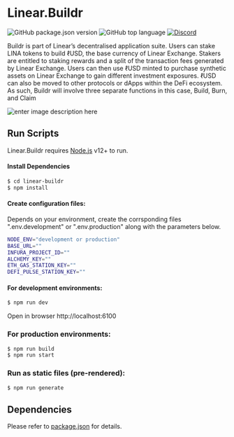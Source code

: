 # Linear.Buildr

![GitHub package.json version](https://img.shields.io/github/package-json/v/Linear-finance/linear-buildr) ![GitHub top language](https://img.shields.io/github/languages/top/Linear-finance/linear-buildr) [![Discord](https://img.shields.io/discord/738363983031173151?color=768AD4&label=discord)](https://discordapp.com/channels/738363983031173151/)

Buildr is part of Linear’s decentralised application suite. Users can stake LINA tokens to build ℓUSD, the base currency of Linear Exchange. Stakers are entitled to staking rewards and a split of the transaction fees generated by Linear Exchange. Users can then use ℓUSD minted to purchase synthetic assets on Linear Exchange to gain different investment exposures. ℓUSD can also be moved to other protocols or dApps within the DeFi ecosystem. As such, Buildr will involve three separate functions in this case, Build, Burn, and Claim

![enter image description here](https://miro.medium.com/max/1400/0*HMts90TiEYZgPE6P)

## Run Scripts

Linear.Buildr requires [Node.js](https://nodejs.org/) v12+ to run.

#### Install Dependencies

```sh
$ cd linear-buildr
$ npm install
```

#### Create configuration files:

Depends on your environment, create the corrsponding files ".env.development" or ".env.production" along with the parameters below.

```sh
NODE_ENV="development or production"
BASE_URL=""
INFURA_PROJECT_ID=""
ALCHEMY_KEY=""
ETH_GAS_STATION_KEY=""
DEFI_PULSE_STATION_KEY=""
```

#### For development environments:

```sh
$ npm run dev
```
Open in browser http://localhost:6100

### For production environments:


```sh
$ npm run build
$ npm run start
```

### Run as static files (pre-rendered):

```sh
$ npm run generate
```

## Dependencies

Please refer to [package.json][PKJS] for details.

[PKJS]: <https://github.com/Linear-finance/linear-buildr/blob/master/package.json>
